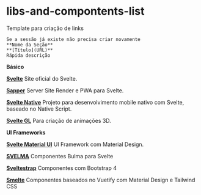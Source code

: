 # libs-and-compontents-list

Template para criação de links
```
Se a sessão já existe não precisa criar novamente
**Nome da Seção**  
**[Título](URL)**
Rápida descrição
```

**Básico**

**[Svelte](https://svelte.dev/)**
Site oficial do Svelte.

**[Sapper](https://sapper.svelte.dev/)**
Server Site Render e PWA para Svelte.

**[Svelte Native](https://svelte-native.technology/)**
Projeto para desenvolvimento mobile nativo com Svelte, baseado no Native Script.

**[Svelte GL](https://github.com/sveltejs/gl)**
Para criação de animações 3D.


**UI Frameworks**

**[Svelte Material UI](https://sveltematerialui.com/)**
UI Framework com Material Design. 

**[SVELMA](https://c0bra.github.io/svelma/)**
Componentes Bulma para Svelte

**[Sveltestrap](https://bestguy.github.io/sveltestrap/?path=/story/introduction--get-started)**
Componentes com Bootstrap 4

**[Smelte](https://smelte.netlify.com/)**
Componentes baseados no Vuetify com Material Design e Tailwind CSS

